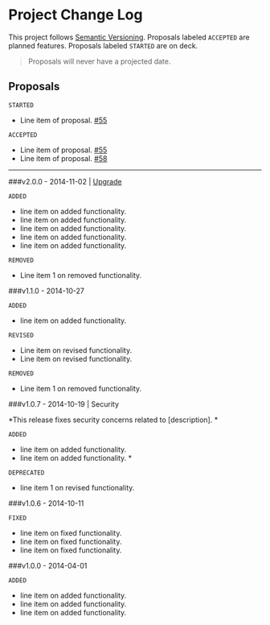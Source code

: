 # Project Change Log

This project follows [Semantic Versioning](PROTOCOL.md). Proposals labeled `ACCEPTED` are planned features. Proposals labeled `STARTED` are on deck.

> Proposals will never have a projected date. 

## Proposals

`STARTED`

- Line item of proposal. [#55](path/to/issue)

`ACCEPTED`

- Line item of proposal. [#55](path/to/issue)
- Line item of proposal. [#58](path/to/issue)

---

###v2.0.0 - 2014-11-02 | [Upgrade](path/to/upgrade/entry)

`ADDED`

- line item on added functionality.
- line item on added functionality.
- line item on added functionality.
- line item on added functionality.
- line item on added functionality.

`REMOVED` 

- Line item 1 on removed functionality.

###v1.1.0 - 2014-10-27

`ADDED`

- line item on added functionality.

`REVISED` 

- Line item on revised functionality.
- Line item on revised functionality.

`REMOVED` 

- Line item 1 on removed functionality.

###v1.0.7 - 2014-10-19 | Security

*This release fixes security concerns related to [description]. *

`ADDED` 

- line item on added functionality.
- line item on added functionality. *

`DEPRECATED` 

- line item 1 on revised functionality.

###v1.0.6 - 2014-10-11

`FIXED` 

- line item on fixed functionality.
- line item on fixed functionality.
- line item on fixed functionality.

###v1.0.0 - 2014-04-01

`ADDED` 

- line item on added functionality.
- line item on added functionality.
- line item on added functionality.
